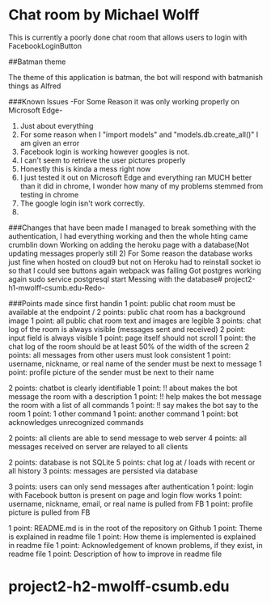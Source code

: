 # Chat room by Michael Wolff

This is currently a poorly done chat room that allows users to login with FacebookLoginButton

##Batman theme

The theme of this application is batman, the bot will respond with batmanish things as Alfred

###Known Issues
-For Some Reason it was only working properly on Microsoft Edge-
1. Just about everything
2. For some reason when I "import models" and "models.db.create_all()" I am given an error
3. Facebook login is working however googles is not.
4. I can't seem to retrieve the user pictures properly
5. Honestly this is kinda a mess right now
6. I just tested it out on Microsoft Edge and everything ran MUCH better than it did in chrome, I wonder how many of my problems stemmed from testing in chrome
7. The google login isn't work correctly.
8. 


###Changes that have been made
I managed to break something with the authentication, I had everything working and then the whole hting came crumblin down
Working on adding the heroku page with a database(Not updating messages properly still 2)
For Some reason the database works just fine when hosted on cloud9 but not on Heroku
had to reinstall socket io so that I could see buttons again webpack was failing
Got postgres working again
sudo service postgresql start
Messing with the database# project2-h1-mwolff-csumb.edu-Redo-

###Points made since first handin
1 point: public chat room must be available at the endpoint /
2 points: public chat room has a background image
1 point: all public chat room text and images are legible
3 points: chat log of the room is always visible (messages sent and received)
2 point: input field is always visible 
1 point: page itself should not scroll
1 point: the chat log of the room should be at least 50% of the width of the screen
2 points: all messages from other users must look consistent
1 point: username, nickname, or real name of the sender must be next to message
1 point: profile picture of the sender must be next to their name

2 points: chatbot is clearly identifiable
1 point: !! about makes the bot message the room with a description
1 point: !! help makes the bot message the room with a list of all commands
1 point: !! say <something> makes the bot say <something> to the room
1 point: 1 other command
1 point: another command 
1 point: bot acknowledges unrecognized commands

2 points: all clients are able to send message to web server
4 points: all messages received on server are relayed to all clients

2 points: database is not SQLite
5 points: chat log at / loads with recent or all history
3 points: messages are persisted via database

3 points: users can only send messages after authentication
1 point: login with Facebook button is present on page and login flow works
1 point: username, nickname, email, or real name is pulled from FB
1 point: profile picture is pulled from FB

1 point: README.md is in the root of the repository on Github
1 point: Theme is explained in readme file
1 point: How theme is implemented is explained in readme file
1 point: Acknowledgement of known problems, if they exist, in readme file
1 point: Description of how to improve in readme file




# project2-h2-mwolff-csumb.edu
